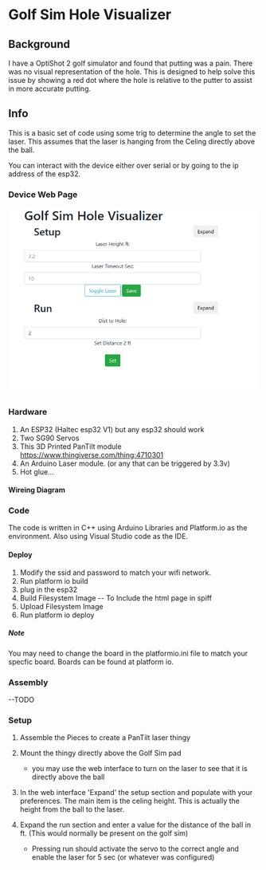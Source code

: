 # Golf Sim Hole Visualizer

## Background

I have a OptiShot 2 golf simulator and found that putting was a pain. There was no visual representation of the hole. This is designed to help solve this issue by showing a red dot where the hole is relative to the putter to assist in more accurate putting.


## Info

This is a basic set of code using some trig to determine the angle to set the laser. This assumes that the laser is hanging from the Celing directly above the ball.

You can interact with the device either over serial or by going to the ip address of the esp32.

### Device Web Page

![Alt text](image.png)

### Hardware

1) An ESP32 (Haltec esp32 V1) but any esp32 should work
2) Two SG90 Servos
3) This 3D Printed PanTilt module <https://www.thingiverse.com/thing:4710301>
4) An Arduino Laser module. (or any that can be triggered by 3.3v)
5) Hot glue...

#### Wireing Diagram

### Code

The code is written in C++ using Arduino Libraries and Platform.io as the environment. Also using Visual Studio code as the IDE.

#### Deploy

1) Modify the ssid and password to match your wifi network. 
2) Run platform io build
3) plug in the esp32
4) Build Filesystem Image -- To Include the html page in spiff
5) Upload Filesystem Image
6) Run platform io deploy

##### Note

You may need to change the board in the platformio.ini file to match your specfic board. Boards can be found at platform io.

### Assembly

--TODO

### Setup

1) Assemble the Pieces to create a PanTilt laser thingy
2) Mount the thingy directly above the Golf Sim pad
    - you may use the web interface to turn on the laser to see that it is directly above the ball

3) In the web interface 'Expand' the setup section and populate with your preferences. The main item is the celing height. This is actually the height from the ball to the laser.
4) Expand the run section and enter a value for the distance of the ball in ft. (This would normally be present on the golf sim)
    - Pressing run should activate the servo to the correct angle and enable the laser for 5 sec (or whatever was configured)
